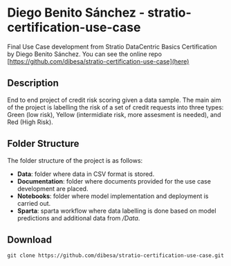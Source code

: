 # Diego Benito Sánchez - stratio-certification-use-case
Final Use Case development from Stratio DataCentric Basics Certification by Diego Benito Sánchez. You can see the online repo [https://github.com/dibesa/stratio-certification-use-case](here)

## Description

End to end project of credit risk scoring given a data sample. The main aim of the project is labelling the risk of a set of credit requests into three types: Green (low risk), Yellow (intermidiate risk, more assesment is needed), and Red (High Risk).

## Folder Structure

The folder structure of the project is as follows:
* **Data**: folder where data in CSV format is stored.
* **Documentation**: folder where documents provided for the use case development are placed.
* **Notebooks**: folder where model implementation and deployment is carried out.
* **Sparta**: sparta workflow where data labelling is done based on model predictions and additional data from _/Data_.

## Download

```shell
git clone https://github.com/dibesa/stratio-certification-use-case.git
```